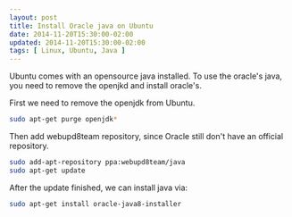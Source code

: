 ```yaml
---
layout: post
title: Install Oracle java on Ubuntu
date: 2014-11-20T15:30:00-02:00
updated: 2014-11-20T15:30:00-02:00
tags: [ Linux, Ubuntu, Java ]
---
```


Ubuntu comes with an opensource java installed. To use the oracle's java,
you need to remove the openjkd and install oracle's.

<!-- more -->

First we need to remove the openjdk from Ubuntu.

```bash
sudo apt-get purge openjdk*
```

Then add webupd8team repository, since Oracle still don't have an official repository.

```bash
sudo add-apt-repository ppa:webupd8team/java
sudo apt-get update
```

After the update finished, we can install java via:

```bash
sudo apt-get install oracle-java8-installer
```
